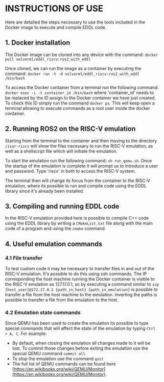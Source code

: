 # INSTRUCTIONS OF USE

Here are detailed the steps necessary to use the tools included in the Docker image to execute and compile EDDL code.

## 1. Docker installation

The Docker image can be cloned into any device with the command:
```docker pull solverml/eddl_riscv:ros2_with_eddl```

Once cloned, we can run the image as a container by executing the command:
```docker run -t -d solverml/eddl_riscv:ros2_with_eddl /bin/bash```

To access the Docker container from a terminal run the following command:
```docker exec -i -t container_id /bin/bash``` where 'container_id' needs to be replaced by the ID assign to the Docker container we have just created. To check this ID simply run the command ```docker ps```. This will keep open a terminal allowing to execute commands as a root user inside the docker container.

## 2. Running ROS2 on the RISC-V emulation

Starting from the terminal to the container and then moving to the directory ```/isar-riscv``` will show the files necessary to run the RISC-V emulation, as well as a shellscript file which will initiate the emulation.

To start the emulation run the following command: ```sh run_qemu.sh```. Once the startup of the emulation is complete it will prompt us to introduce a user and password. Type 'riscv' in both to access the RISC-V system.

The terminal then will change its focus from the container to the RISC-V emulation, where its possible to run and compile code using the EDDL library since it's already been installed.

## 3. Compiling and running EDDL code

In the RISC-V emulation provided here is possible to compile C++ code using the EDDL library by writing a ```CMakeList.txt``` file along with the main code of a program and using the ```cmake``` command.

## 4. Useful emulation commands

### 4.1 File transfer

To test custom code it may be necessary to transfer files in and out of the RISC-V emulation. It's possible to do this using ssh commands. The IP corresponding  the host machine running the Docker container is visible to the RISC-V emulation as 127.17.0.1, so by executing a command similar to ```scp {host_user}@172.17.0.1 {path_in_host} {path_in_emulation}``` is possible to transfer a file from the host machine to the emulation. Inverting the paths is possible to transfer a file from the emulation to the host. 

### 4.2 Emulation state commands

Since QEMU has been used to create the emulation its possible to type special commands that will affect the state of the emulation by typing ```Ctrl + A, C```. For example:
- By default, when closing the emulation all changes made to it will be lost. To commit those changes before exiting the emulation use the special QEMU command ```commit all```.
- To stop the emulation use the command ```quit```
- The full list of QEMU commands can be found here [https://en.wikibooks.org/wiki/QEMU/Monitor](https://en.wikibooks.org/wiki/QEMU/Monitor).


